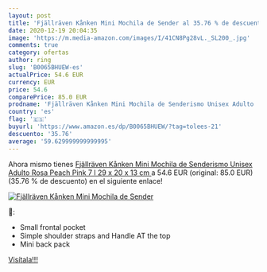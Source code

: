 ```yaml
---
layout: post
title: 'Fjällräven Kånken Mini Mochila de Sender al 35.76 % de descuento'
date: 2020-12-19 20:04:35
image: 'https://m.media-amazon.com/images/I/41CN8Pg28vL._SL200_.jpg'
comments: true
category: ofertas
author: ring
slug: 'B0065BHUEW-es'
actualPrice: 54.6 EUR
currency: EUR
price: 54.6
comparePrice: 85.0 EUR
prodname: 'Fjällräven Kånken Mini Mochila de Senderismo Unisex Adulto  Rosa  Peach Pink   7 l  29 x 20 x 13 cm '
country: 'es'
flag: '🇪🇸'
buyurl: 'https://www.amazon.es/dp/B0065BHUEW/?tag=tolees-21'
descuento: '35.76'
average: '59.629999999999995'
---
```


Ahora mismo tienes [Fjällräven Kånken Mini Mochila de Senderismo Unisex Adulto  Rosa  Peach Pink   7 l  29 x 20 x 13 cm ](https://www.amazon.es/dp/B0065BHUEW/?tag=tolees-21) a 54.6 EUR (original: 85.0 EUR) (35.76 %  de descuento) en el siguiente enlace!

[![Fjällräven Kånken Mini Mochila de Sender](https://m.media-amazon.com/images/I/41CN8Pg28vL._SL200_.jpg)](https://www.amazon.es/dp/B0065BHUEW/?tag=tolees-21)

🔎:

- Small frontal pocket
- Simple shoulder straps and Handle AT the top
- Mini back pack

[Visítala!!!](https://www.amazon.es/dp/B0065BHUEW/?tag=tolees-21)
